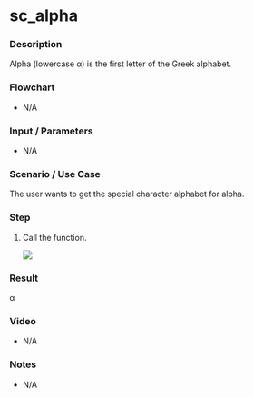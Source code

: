 # sc_alpha

### Description

Alpha (lowercase α) is the first letter of the Greek alphabet.

### Flowchart

- N/A 

### Input / Parameters

- N/A

### Scenario / Use Case

The user wants to get the special character alphabet for alpha.

### Step

1. Call the function.
    
    ![](../../../../document/function/SpecialCharacter/sc_alpha1/sc_alpha-step-1.png?raw=true)
 
### Result

 α
 
### Video

- N/A

<!--[![Video](http://i.imgur.com/Ot5DWAW.png)](https://youtu.be/StTqXEQ2l-Y?t=35s)-->

### Notes

- N/A